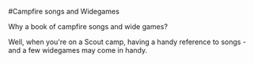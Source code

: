 #Campfire songs and Widegames

Why a book of campfire songs and wide games?

Well, when you're on a Scout camp, having a handy reference to songs - and a few widegames may come in handy.